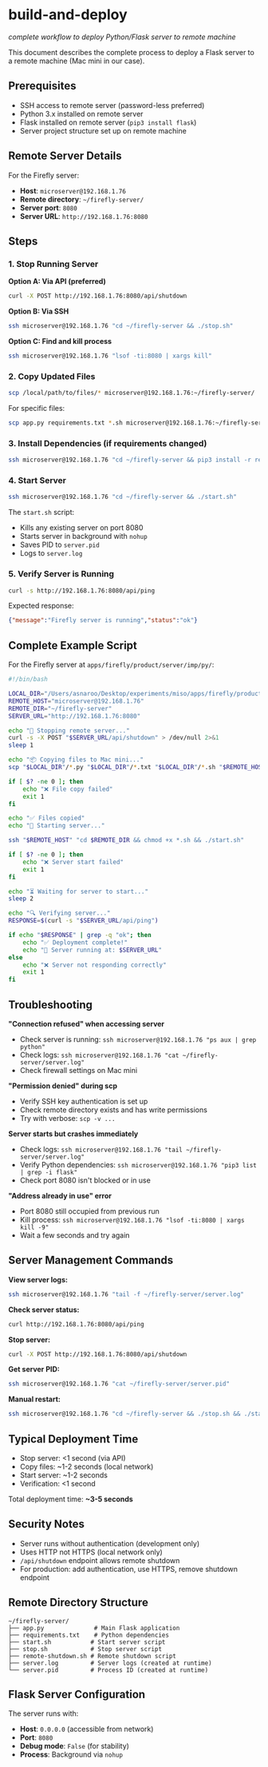 # build-and-deploy
*complete workflow to deploy Python/Flask server to remote machine*

This document describes the complete process to deploy a Flask server to a remote machine (Mac mini in our case).

## Prerequisites

- SSH access to remote server (password-less preferred)
- Python 3.x installed on remote server
- Flask installed on remote server (`pip3 install flask`)
- Server project structure set up on remote machine

## Remote Server Details

For the Firefly server:
- **Host**: `microserver@192.168.1.76`
- **Remote directory**: `~/firefly-server/`
- **Server port**: `8080`
- **Server URL**: `http://192.168.1.76:8080`

## Steps

### 1. Stop Running Server

**Option A: Via API (preferred)**
```bash
curl -X POST http://192.168.1.76:8080/api/shutdown
```

**Option B: Via SSH**
```bash
ssh microserver@192.168.1.76 "cd ~/firefly-server && ./stop.sh"
```

**Option C: Find and kill process**
```bash
ssh microserver@192.168.1.76 "lsof -ti:8080 | xargs kill"
```

### 2. Copy Updated Files

```bash
scp /local/path/to/files/* microserver@192.168.1.76:~/firefly-server/
```

For specific files:
```bash
scp app.py requirements.txt *.sh microserver@192.168.1.76:~/firefly-server/
```

### 3. Install Dependencies (if requirements changed)

```bash
ssh microserver@192.168.1.76 "cd ~/firefly-server && pip3 install -r requirements.txt"
```

### 4. Start Server

```bash
ssh microserver@192.168.1.76 "cd ~/firefly-server && ./start.sh"
```

The `start.sh` script:
- Kills any existing server on port 8080
- Starts server in background with `nohup`
- Saves PID to `server.pid`
- Logs to `server.log`

### 5. Verify Server is Running

```bash
curl -s http://192.168.1.76:8080/api/ping
```

Expected response:
```json
{"message":"Firefly server is running","status":"ok"}
```

## Complete Example Script

For the Firefly server at `apps/firefly/product/server/imp/py/`:

```bash
#!/bin/bash

LOCAL_DIR="/Users/asnaroo/Desktop/experiments/miso/apps/firefly/product/server/imp/py"
REMOTE_HOST="microserver@192.168.1.76"
REMOTE_DIR="~/firefly-server"
SERVER_URL="http://192.168.1.76:8080"

echo "🛑 Stopping remote server..."
curl -s -X POST "$SERVER_URL/api/shutdown" > /dev/null 2>&1
sleep 1

echo "📦 Copying files to Mac mini..."
scp "$LOCAL_DIR"/*.py "$LOCAL_DIR"/*.txt "$LOCAL_DIR"/*.sh "$REMOTE_HOST:$REMOTE_DIR/"

if [ $? -ne 0 ]; then
    echo "❌ File copy failed"
    exit 1
fi

echo "✅ Files copied"
echo "🚀 Starting server..."

ssh "$REMOTE_HOST" "cd $REMOTE_DIR && chmod +x *.sh && ./start.sh"

if [ $? -ne 0 ]; then
    echo "❌ Server start failed"
    exit 1
fi

echo "⏳ Waiting for server to start..."
sleep 2

echo "🔍 Verifying server..."
RESPONSE=$(curl -s "$SERVER_URL/api/ping")

if echo "$RESPONSE" | grep -q "ok"; then
    echo "✅ Deployment complete!"
    echo "📡 Server running at: $SERVER_URL"
else
    echo "❌ Server not responding correctly"
    exit 1
fi
```

## Troubleshooting

**"Connection refused" when accessing server**
- Check server is running: `ssh microserver@192.168.1.76 "ps aux | grep python"`
- Check logs: `ssh microserver@192.168.1.76 "cat ~/firefly-server/server.log"`
- Check firewall settings on Mac mini

**"Permission denied" during scp**
- Verify SSH key authentication is set up
- Check remote directory exists and has write permissions
- Try with verbose: `scp -v ...`

**Server starts but crashes immediately**
- Check logs: `ssh microserver@192.168.1.76 "tail ~/firefly-server/server.log"`
- Verify Python dependencies: `ssh microserver@192.168.1.76 "pip3 list | grep -i flask"`
- Check port 8080 isn't blocked or in use

**"Address already in use" error**
- Port 8080 still occupied from previous run
- Kill process: `ssh microserver@192.168.1.76 "lsof -ti:8080 | xargs kill -9"`
- Wait a few seconds and try again

## Server Management Commands

**View server logs:**
```bash
ssh microserver@192.168.1.76 "tail -f ~/firefly-server/server.log"
```

**Check server status:**
```bash
curl http://192.168.1.76:8080/api/ping
```

**Stop server:**
```bash
curl -X POST http://192.168.1.76:8080/api/shutdown
```

**Get server PID:**
```bash
ssh microserver@192.168.1.76 "cat ~/firefly-server/server.pid"
```

**Manual restart:**
```bash
ssh microserver@192.168.1.76 "cd ~/firefly-server && ./stop.sh && ./start.sh"
```

## Typical Deployment Time

- Stop server: <1 second (via API)
- Copy files: ~1-2 seconds (local network)
- Start server: ~1-2 seconds
- Verification: <1 second

Total deployment time: **~3-5 seconds**

## Security Notes

- Server runs without authentication (development only)
- Uses HTTP not HTTPS (local network only)
- `/api/shutdown` endpoint allows remote shutdown
- For production: add authentication, use HTTPS, remove shutdown endpoint

## Remote Directory Structure

```
~/firefly-server/
├── app.py              # Main Flask application
├── requirements.txt    # Python dependencies
├── start.sh           # Start server script
├── stop.sh            # Stop server script
├── remote-shutdown.sh # Remote shutdown script
├── server.log         # Server logs (created at runtime)
└── server.pid         # Process ID (created at runtime)
```

## Flask Server Configuration

The server runs with:
- **Host**: `0.0.0.0` (accessible from network)
- **Port**: `8080`
- **Debug mode**: `False` (for stability)
- **Process**: Background via `nohup`
